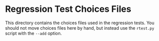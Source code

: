 
# Regression Test Choices Files

This directory contains the choices files used in the regression
tests.  You should not move choices files here by hand, but instead
use the `rtest.py` script with the `--add` option.
